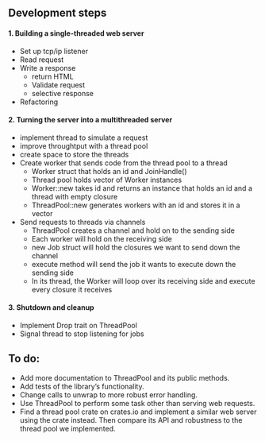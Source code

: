 ## Development steps

#### 1. Building a single-threaded web server
* Set up tcp/ip listener
* Read request
* Write a response
    * return HTML
    * Validate request
    * selective response
* Refactoring

#### 2. Turning the server into a multithreaded server
* implement thread to simulate a request
* improve throughtput with a thread pool
* create space to store the threads
* Create worker that sends code from the thread pool to a thread
    * Worker struct that holds an id and JoinHandle()
    * Thread pool holds vector of Worker instances
    * Worker::new takes id and returns an instance that holds an id and a thread with empty closure
    * ThreadPool::new generates workers with an id and stores it in a vector
* Send requests to threads via channels
    * ThreadPool creates a channel and hold on to the sending side
    * Each worker will hold on the receiving side
    * new Job struct will hold the closures we want to send down the channel
    * execute method will send the job it wants to execute down the sending side
    * In its thread, the Worker will loop over its receiving side and execute every closure it receives

#### 3. Shutdown and cleanup
* Implement Drop trait on ThreadPool
* Signal thread to stop listening for jobs

## To do:
* Add more documentation to ThreadPool and its public methods.
* Add tests of the library’s functionality.
* Change calls to unwrap to more robust error handling.
* Use ThreadPool to perform some task other than serving web requests.
* Find a thread pool crate on crates.io and implement a similar web server using the crate instead. Then compare its API and robustness to the thread pool we implemented.

